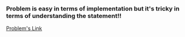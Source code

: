 <h3>Problem is easy in terms of implementation but it's tricky in terms of understanding the statement!!</h3>
<a href="http://www.usaco.org/index.php?page=viewproblem2&cpid=616">Problem's Link</a>
